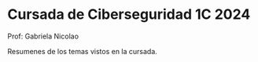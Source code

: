 # Cursada de Ciberseguridad 1C 2024

Prof: Gabriela Nicolao

Resumenes de los temas vistos en la cursada.

